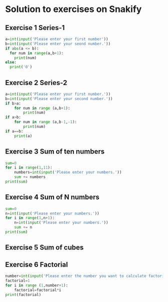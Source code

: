 # Solution to exercises on Snakify

## Exercise 1 Series-1
```.py
a=int(input('Please enter your first number'))
b=int(input('Please enter your seond number.'))
if abs(a <= b):
  for num in range(a,b+1):
    print(num)
else:
  print('0')
```

## Exercise 2 Series-2
```.py
a=int(input('Please enter your first number.'))
b=int(input('Please enter your second number.'))
if b>a:
    for num in range (a,b+1):
        print(num)
if a>b:
    for num in range (a,b-1,-1):
        print(num)
if a==b:
    print(a)
```

## Exercise 3 Sum of ten numbers
```.py
sum=0
for i in range(1,11):
    numbers=int(input('Please enter your numbers.'))
    sum += numbers
print(sum)
```

## Exercise 4 Sum of N numbers
```.py
sum=0
n=int(input('Please enter your numbers.'))
for i in range(1,n+1):
    n=int(input('Please enter your numbers.'))
    sum += n
print(sum)
```

## Exercise 5 Sum of cubes

## Exercise 6 Factorial
```.py
number=int(input('Please enter the number you want to calculate factorial of.'))
factorial=1
for i in range (1,number+1):
    factorial=factorial*i
print(factorial)
```
